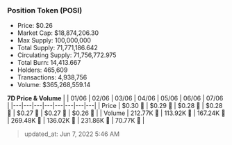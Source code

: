 
  ### Position Token (POSI)
  - Price: $0.26
  - Market Cap: $18,874,206.30
  - Max Supply: 100,000,000
  - Total Supply: 71,771,186.642
  - Circulating Supply: 71,756,772.975
  - Total Burn: 14,413.667
  - Holders: 465,609
  - Transactions: 4,938,756
  - Volume: $365,268,559.14

  **7D Price & Volume**
  | | 01&#x2F;06 | 02&#x2F;06 | 03&#x2F;06 | 04&#x2F;06 | 05&#x2F;06 | 06&#x2F;06 | 07&#x2F;06 |
  |---|---|---|---|---|---|---|---|
  | Price | $0.30 🔻 | $0.29 🔻 | $0.28 🔻 | $0.28 🔻 | $0.27 🔻 | $0.27 🔻 | $0.26 🔻 |
  | Volume | 212.77K 🚀 | 113.92K 🔻 | 167.24K 🚀 | 269.48K 🚀 | 136.02K 🔻 | 231.86K 🚀 | 70.77K 🔻 |

  > updated_at: Jun 7, 2022 5:46 AM
